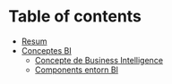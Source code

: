# Table of contents

* [Resum](README.md)
* [Conceptes BI](conceptes-bi/README.md)
  * [Concepte de Business Intelligence](conceptes-bi/concepte-de-business-intelligence.md)
  * [Components entorn BI](conceptes-bi/components-entorn-bi.md)

